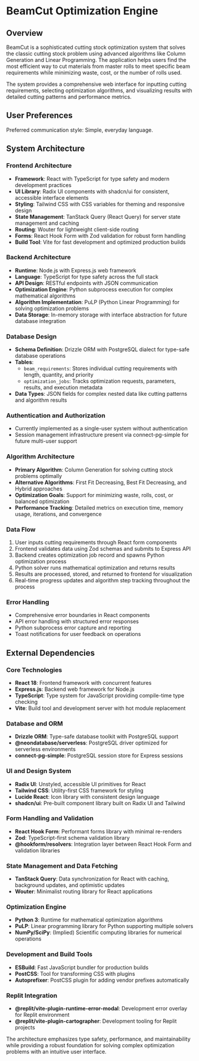 # BeamCut Optimization Engine

## Overview

BeamCut is a sophisticated cutting stock optimization system that solves the classic cutting stock problem using advanced algorithms like Column Generation and Linear Programming. The application helps users find the most efficient way to cut materials from master rolls to meet specific beam requirements while minimizing waste, cost, or the number of rolls used.

The system provides a comprehensive web interface for inputting cutting requirements, selecting optimization algorithms, and visualizing results with detailed cutting patterns and performance metrics.

## User Preferences

Preferred communication style: Simple, everyday language.

## System Architecture

### Frontend Architecture
- **Framework**: React with TypeScript for type safety and modern development practices
- **UI Library**: Radix UI components with shadcn/ui for consistent, accessible interface elements
- **Styling**: Tailwind CSS with CSS variables for theming and responsive design
- **State Management**: TanStack Query (React Query) for server state management and caching
- **Routing**: Wouter for lightweight client-side routing
- **Forms**: React Hook Form with Zod validation for robust form handling
- **Build Tool**: Vite for fast development and optimized production builds

### Backend Architecture
- **Runtime**: Node.js with Express.js web framework
- **Language**: TypeScript for type safety across the full stack
- **API Design**: RESTful endpoints with JSON communication
- **Optimization Engine**: Python subprocess execution for complex mathematical algorithms
- **Algorithm Implementation**: PuLP (Python Linear Programming) for solving optimization problems
- **Data Storage**: In-memory storage with interface abstraction for future database integration

### Database Design
- **Schema Definition**: Drizzle ORM with PostgreSQL dialect for type-safe database operations
- **Tables**: 
  - `beam_requirements`: Stores individual cutting requirements with length, quantity, and priority
  - `optimization_jobs`: Tracks optimization requests, parameters, results, and execution metadata
- **Data Types**: JSON fields for complex nested data like cutting patterns and algorithm results

### Authentication and Authorization
- Currently implemented as a single-user system without authentication
- Session management infrastructure present via connect-pg-simple for future multi-user support

### Algorithm Architecture
- **Primary Algorithm**: Column Generation for solving cutting stock problems optimally
- **Alternative Algorithms**: First Fit Decreasing, Best Fit Decreasing, and Hybrid approaches
- **Optimization Goals**: Support for minimizing waste, rolls, cost, or balanced optimization
- **Performance Tracking**: Detailed metrics on execution time, memory usage, iterations, and convergence

### Data Flow
1. User inputs cutting requirements through React form components
2. Frontend validates data using Zod schemas and submits to Express API
3. Backend creates optimization job record and spawns Python optimization process
4. Python solver runs mathematical optimization and returns results
5. Results are processed, stored, and returned to frontend for visualization
6. Real-time progress updates and algorithm step tracking throughout the process

### Error Handling
- Comprehensive error boundaries in React components
- API error handling with structured error responses
- Python subprocess error capture and reporting
- Toast notifications for user feedback on operations

## External Dependencies

### Core Technologies
- **React 18**: Frontend framework with concurrent features
- **Express.js**: Backend web framework for Node.js
- **TypeScript**: Type system for JavaScript providing compile-time type checking
- **Vite**: Build tool and development server with hot module replacement

### Database and ORM
- **Drizzle ORM**: Type-safe database toolkit with PostgreSQL support
- **@neondatabase/serverless**: PostgreSQL driver optimized for serverless environments
- **connect-pg-simple**: PostgreSQL session store for Express sessions

### UI and Design System
- **Radix UI**: Unstyled, accessible UI primitives for React
- **Tailwind CSS**: Utility-first CSS framework for styling
- **Lucide React**: Icon library with consistent design language
- **shadcn/ui**: Pre-built component library built on Radix UI and Tailwind

### Form Handling and Validation
- **React Hook Form**: Performant forms library with minimal re-renders
- **Zod**: TypeScript-first schema validation library
- **@hookform/resolvers**: Integration layer between React Hook Form and validation libraries

### State Management and Data Fetching
- **TanStack Query**: Data synchronization for React with caching, background updates, and optimistic updates
- **Wouter**: Minimalist routing library for React applications

### Optimization Engine
- **Python 3**: Runtime for mathematical optimization algorithms
- **PuLP**: Linear programming library for Python supporting multiple solvers
- **NumPy/SciPy**: (Implied) Scientific computing libraries for numerical operations

### Development and Build Tools
- **ESBuild**: Fast JavaScript bundler for production builds
- **PostCSS**: Tool for transforming CSS with plugins
- **Autoprefixer**: PostCSS plugin for adding vendor prefixes automatically

### Replit Integration
- **@replit/vite-plugin-runtime-error-modal**: Development error overlay for Replit environment
- **@replit/vite-plugin-cartographer**: Development tooling for Replit projects

The architecture emphasizes type safety, performance, and maintainability while providing a robust foundation for solving complex optimization problems with an intuitive user interface.